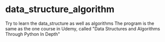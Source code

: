 # data_structure_algorithm
Try to learn the data_structure as well as algorithms
The program is the same as the one course in Udemy, called "Data Structures and Algorithms Through Python In Depth"
